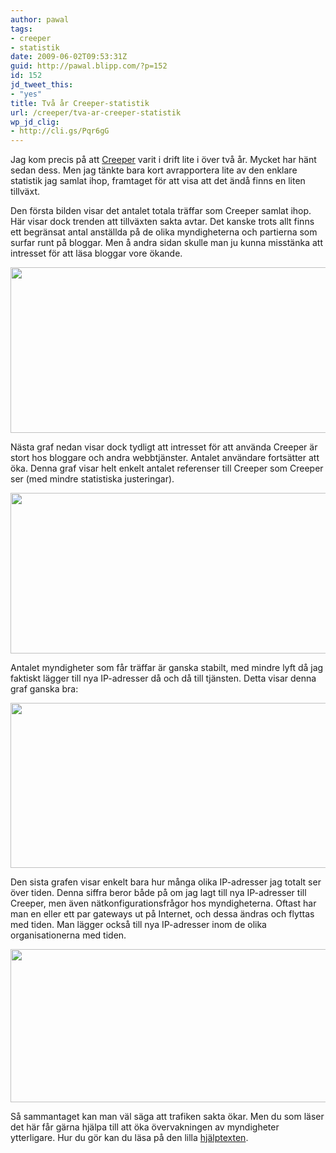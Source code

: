 ```yaml
---
author: pawal
tags:
- creeper
- statistik
date: 2009-06-02T09:53:31Z
guid: http://pawal.blipp.com/?p=152
id: 152
jd_tweet_this:
- "yes"
title: Två år Creeper-statistik
url: /creeper/tva-ar-creeper-statistik
wp_jd_clig:
- http://cli.gs/Pqr6gG
---
```


Jag kom precis på att <a
href="http://gnuheter.com/creeper/senaste">Creeper</a> varit i drift
lite i över två år. Mycket har hänt sedan dess. Men jag tänkte bara
kort avrapportera lite av den enklare statistik jag samlat ihop,
framtaget för att visa att det ändå finns en liten tillväxt.

Den första bilden visar det antalet totala träffar som Creeper samlat
ihop. Här visar dock trenden att tillväxten sakta avtar. Det kanske
trots allt finns ett begränsat antal anställda på de olika
myndigheterna och partierna som surfar runt på bloggar. Men å andra
sidan skulle man ju kunna misstänka att intresset för att läsa bloggar
vore ökande.


<img class="aligncenter" title="Creeper 2yr Total Hits" src="https://farm4.static.flickr.com/3618/3588726628_48d05ab4a9_o.png" alt="" width="600" height="265" />

Nästa graf nedan visar dock tydligt att intresset för att använda
Creeper är stort hos bloggare och andra webbtjänster. Antalet
användare fortsätter att öka. Denna graf visar helt enkelt antalet
referenser till Creeper som Creeper ser (med mindre statistiska
justeringar).

<img class="aligncenter" title="Creeper 2yr Sites" src="https://farm4.static.flickr.com/3341/3587921057_0e4115fb0c_o.png" alt="" width="594" height="257" />

Antalet myndigheter som får träffar är ganska stabilt, med mindre lyft
då jag faktiskt lägger till nya IP-adresser då och då till
tjänsten. Detta visar denna graf ganska bra:

<img class="aligncenter" title="Creeper 2yr Gov Hits" src="https://farm4.static.flickr.com/3397/3588731524_faf9163a66_o.png" alt="" width="587" height="264" />

Den sista grafen visar enkelt bara hur många olika IP-adresser jag
totalt ser över tiden. Denna siffra beror både på om jag lagt till nya
IP-adresser till Creeper, men även nätkonfigurationsfrågor hos
myndigheterna. Oftast har man en eller ett par gateways ut på
Internet, och dessa ändras och flyttas med tiden. Man lägger också
till nya IP-adresser inom de olika organisationerna med tiden.

<img class="aligncenter" title="Creeper 2yr Total IPs" src="https://farm4.static.flickr.com/3618/3588733784_2a63087952_o.png" alt="" width="589" height="245" />

Så sammantaget kan man väl säga att trafiken sakta ökar. Men du som
läser det här får gärna hjälpa till att öka övervakningen av
myndigheter ytterligare. Hur du gör kan du läsa på den lilla <a
href="http://gnuheter.com/creeper/howto">hjälptexten</a>.